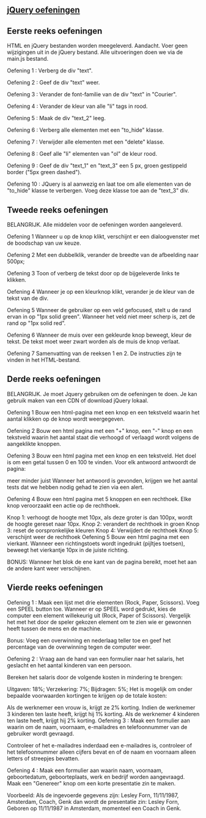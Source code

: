 ## [jQuery oefeningen](https://calicchia.github.io/BeCode-jQuery/)

## Eerste reeks oefeningen

HTML en jQuery bestanden worden meegeleverd. Aandacht. Voer geen wijzigingen uit in de jQuery bestand. Alle uitvoeringen doen we via de main.js bestand.

Oefening 1 :
Verberg de div "text".

Oefening 2 :
Geef de div "text" weer.

Oefening 3 :
Verander de font-familie van de div "text" in "Courier".

Oefening 4 :
Verander de kleur van alle "li" tags in rood.

Oefening 5 :
Maak de div "text_2" leeg.

Oefening 6 :
Verberg alle elementen met een "to_hide" klasse.

Oefening 7 :
Verwijder alle elementen met een "delete" klasse.

Oefening 8 :
Geef alle "li" elementen van "ol" de kleur rood.

Oefening 9 :
Geef de div "text_1" en "text_3" een 5 px, groen gestippeld border ("5px green dashed").

Oefening 10 :
JQuery is al aanwezig en laat toe om alle elementen van de "to_hide" klasse te verbergen. Voeg deze klasse toe aan de "text_3" div.


## Tweede reeks oefeningen
BELANGRIJK. Alle middelen voor de oefeningen worden aangeleverd.

Oefening 1
Wanneer u op de knop klikt, verschijnt er een dialoogvenster met de boodschap van uw keuze.

Oefening 2
Met een dubbelklik, verander de breedte van de afbeelding naar 500px;

Oefening 3
Toon of verberg de tekst door op de bijgeleverde links te klikken.

Oefening 4
Wanneer je op een kleurknop klikt, verander je de kleur van de tekst van de div.

Oefening 5
Wanneer de gebruiker op een veld gefocused, stelt u de rand ervan in op "1px solid green". Wanneer het veld niet meer scherp is, zet de rand op "1px solid red".

Oefening 6
Wanneer de muis over een gekleurde knop beweegt, kleur de tekst. De tekst moet weer zwart worden als de muis de knop verlaat.

Oefening 7
Samenvatting van de reeksen 1 en 2. De instructies zijn te vinden in het HTML-bestand.

## Derde reeks oefeningen
BELANGRIJK. Je moet Jquery gebruiken om de oefeningen te doen. Je kan gebruik maken van een CDN of download jQuery lokaal.

Oefening 1
Bouw een html-pagina met een knop en een tekstveld waarin het aantal klikken op de knop wordt weergegeven.

Oefening 2
Bouw een html pagina met een "+" knop, een "-" knop en een tekstveld waarin het aantal staat die verhoogd of verlaagd wordt volgens de aangeklikte knoppen.

Oefening 3
Bouw een html pagina met een knop en een tekstveld. Het doel is om een getal tussen 0 en 100 te vinden. Voor elk antwoord antwoordt de pagina:

meer
minder
juist
Wanneer het antwoord is gevonden, krijgen we het aantal tests dat we hebben nodig gehad te zien via een alert.

Oefening 4
Bouw een html pagina met 5 knoppen en een rechthoek. Elke knop veroorzaakt een actie op de rechthoek.

Knop 1: verhoogt de hoogte met 10px, als deze groter is dan 100px, wordt de hoogte gereset naar 10px.
Knop 2: verandert de rechthoek in groen
Knop 3: reset de oorspronkelijke kleuren
Knop 4: Verwijdert de rechthoek
Knop 5: verschijnt weer de rechthoek
Oefening 5
Bouw een html pagina met een vierkant. Wanneer een richtingstoets wordt ingedrukt (pijltjes toetsen), beweegt het vierkantje 10px in de juiste richting.

BONUS: Wanneer het blok de ene kant van de pagina bereikt, moet het aan de andere kant weer verschijnen.


## Vierde reeks oefeningen
Oefening 1 :
Maak een lijst met drie elementen (Rock, Paper, Scissors). Voeg een SPEEL button toe. Wanneer er op SPEEL word gedrukt, kies de computer een element willekeurig uit (Rock, Paper of Scissors). Vergelijk het met het door de speler gekozen element om te zien wie er gewonnen heeft tussen de mens en de machine.

Bonus: Voeg een overwinning en nederlaag teller toe en geef het percentage van de overwinning tegen de computer weer.

Oefening 2 :
Vraag aan de hand van een formulier naar het salaris, het geslacht en het aantal kinderen van een persoon.

Bereken het salaris door de volgende kosten in mindering te brengen:

Uitgaven: 18%;
Verzekering: 7%;
Bijdragen: 5%;
Het is mogelijk om onder bepaalde voorwaarden kortingen te krijgen op de totale kosten:

Als de werknemer een vrouw is, krijgt ze 2% korting.
Indien de werknemer 3 kinderen ten laste heeft, krijgt hij 1% korting.
Als de werknemer 4 kinderen ten laste heeft, krijgt hij 2% korting.
Oefening 3 :
Maak een formulier aan waarin om de naam, voornaam, e-mailadres en telefoonnummer van de gebruiker wordt gevraagd.

Controleer of het e-mailadres inderdaad een e-mailadres is, controleer of het telefoonnummer alleen cijfers bevat en of de naam en voornaam alleen letters of streepjes bevatten.

Oefening 4 :
Maak een formulier aan waarin naam, voornaam, geboortedatum, geboorteplaats, werk en bedrijf worden aangevraagd. Maak een "Genereer" knop om een korte presentatie zin te maken.

Voorbeeld: Als de ingevoerde gegevens zijn: Lesley Forn, 11/11/1987, Amsterdam, Coach, Genk dan wordt de presentatie zin: Lesley Forn, Geboren op 11/11/1987 in Amsterdam, momenteel een Coach in Genk.
